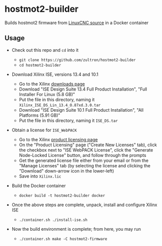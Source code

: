 # hostmot2-builder

Builds hostmot2 firmware from [LinuxCNC source][source] in a Docker container

[source]: https://github.com/LinuxCNC/hostmot2-firmware

## Usage

- Check out this repo and `cd` into it
  - `git clone https://github.com/zultron/hostmot2-builder`
  - `cd hostmot2-builder`

- Download Xilinx ISE, versions 13.4 and 10.1
  - Go to the Xilinx [downloads page][xilinx-dls]
  - Download "ISE Design Suite 13.4 Full Product Installation", "Full
    Installer For Linux (5.8 GB)"
  - Put the file in this directory, naming it
    `Xilinx_ISE_DS_Lin_13.4_O.87xd.3.0.tar`
  - Download "ISE Design Suite 10.1  Full Product Installation", "All
    Platforms (5.91 GB)"
  - Put the file in this directory, naming it `ISE_DS.tar`

- Obtain a license for `ISE_WebPACK`
  - Go to the Xilinx [product licensing page][xilinx-pls]
  - On the "Product Licensing" page ("Create New Licenses" tab),
	click the checkbox next to "ISE WebPACK License", click the
	"Generate Node-Locked License" button, and follow through the
	prompts
  - Get the generated license file either from your email or from the
	"Manage Licenses" tab (by selecting the license and clicking the
	"Download" down-arrow icon in the lower-left)
  - Save into `Xilinx.lic`

- Build the Docker container
  - `docker build -t hostmot2-builder docker`

- Once the above steps are complete, unpack, install and configure
  Xilinx ISE
  - `./container.sh ./install-ise.sh`

- Now the build environment is complete; from here, you may run
  - `./container.sh make -C hostmot2-firmware`

[xilinx-dls]: https://www.xilinx.com/support/download/index.html/content/xilinx/en/downloadNav/design-tools/archive.html
[xilinx-pls]: https://www.xilinx.com/getlicense
